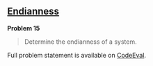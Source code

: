 [Endianness][ce]
----------------

**Problem 15**

> Determine the endianness of a system.

Full problem statement is available on [CodeEval][ce].

[ce]: https://www.codeeval.com/browse/15/
      "View problem statement on CodeEval"
